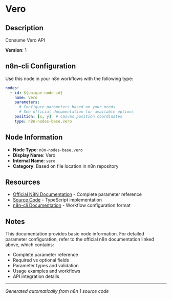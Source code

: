 # Vero

## Description

Consume Vero API

**Version**: 1

## n8n-cli Configuration

Use this node in your n8n workflows with the following type:

```yaml
nodes:
  - id: ${unique-node-id}
    name: Vero
    parameters:
      # Configure parameters based on your needs
      # See official documentation for available options
    position: [x, y]  # Canvas position coordinates
    type: n8n-nodes-base.vero
```

## Node Information

- **Node Type**: `n8n-nodes-base.vero`
- **Display Name**: Vero
- **Internal Name**: `vero`
- **Category**: Based on file location in n8n repository

## Resources

- [Official N8N Documentation](https://docs.n8n.io/integrations/builtin/app-nodes/n8n-nodes-base.vero/) - Complete parameter reference
- [Source Code](https://github.com/n8n-io/n8n/blob/master/packages/nodes-base/nodes/Vero/Vero.node.ts) - TypeScript implementation
- [n8n-cli Documentation](https://github.com/edenreich/n8n-cli) - Workflow configuration format

## Notes

This documentation provides basic node information. For detailed parameter configuration, 
refer to the official n8n documentation linked above, which contains:

- Complete parameter reference
- Required vs optional fields
- Parameter types and validation
- Usage examples and workflows
- API integration details

---
*Generated automatically from n8n 1 source code*
